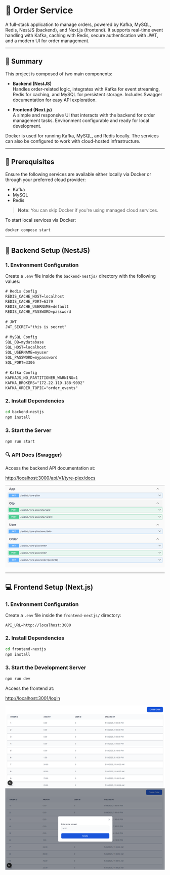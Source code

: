 # 🛒 Order Service

A full-stack application to manage orders, powered by Kafka, MySQL, Redis, NestJS (backend), and Next.js (frontend). It supports real-time event handling with Kafka, caching with Redis, secure authentication with JWT, and a modern UI for order management.

---

## 📝 Summary

This project is composed of two main components:

- **Backend (NestJS)**  
  Handles order-related logic, integrates with Kafka for event streaming, Redis for caching, and MySQL for persistent storage. Includes Swagger documentation for easy API exploration.

- **Frontend (Next.js)**  
  A simple and responsive UI that interacts with the backend for order management tasks. Environment configurable and ready for local development.

Docker is used for running Kafka, MySQL, and Redis locally. The services can also be configured to work with cloud-hosted infrastructure.

---

## 🧰 Prerequisites

Ensure the following services are available either locally via Docker or through your preferred cloud provider:

- Kafka
- MySQL
- Redis

> **Note**: You can skip Docker if you're using managed cloud services.

To start local services via Docker:

```bash
docker compose start
```

---

## 🚀 Backend Setup (NestJS)

### 1. Environment Configuration

Create a `.env` file inside the `backend-nestjs/` directory with the following values:

```env
# Redis Config
REDIS_CACHE_HOST=localhost
REDIS_CACHE_PORT=6379
REDIS_CACHE_USERNAME=default
REDIS_CACHE_PASSWORD=password

# JWT
JWT_SECRET="this is secret"

# MySQL Config
SQL_DB=mydatabase
SQL_HOST=localhost
SQL_USERNAME=myuser
SQL_PASSWORD=mypassword
SQL_PORT=3306

# Kafka Config
KAFKAJS_NO_PARTITIONER_WARNING=1
KAFKA_BROKERS="172.22.119.188:9092"
KAFKA_ORDER_TOPIC="order_events"
```

### 2. Install Dependencies

```bash
cd backend-nestjs
npm install
```

### 3. Start the Server

```bash
npm run start
```

### 🔍 API Docs (Swagger)

Access the backend API documentation at:

[http://localhost:3000/api/v1/tyre-plex/docs](http://localhost:3000/api/v1/tyre-plex/docs)

![Swagger UI](./static/swagger.png)

---

## 💻 Frontend Setup (Next.js)

### 1. Environment Configuration

Create a `.env` file inside the `frontend-nextjs/` directory:

```env
API_URL=http://localhost:3000
```

### 2. Install Dependencies

```bash
cd frontend-nextjs
npm install
```

### 3. Start the Development Server

```bash
npm run dev
```

Access the frontend at:

[http://localhost:3001/login](http://localhost:3001/login)

![order table](./static/order-table.png)
![order modal](./static/order-modal.png)
